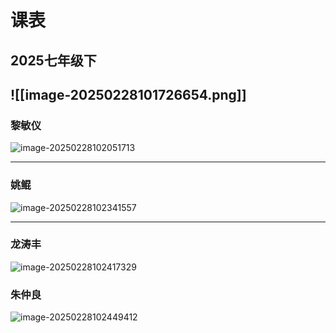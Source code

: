 


# 课表



## 2025七年级下

![[image-20250228101726654.png]]
---

### 黎敏仪

![image-20250228102051713](E:\typora\日常/images\image-20250228102051713.png)

---

### 姚鲲

![image-20250228102341557](E:\typora\日常/images\image-20250228102341557.png)

---

### 龙涛丰

![image-20250228102417329](E:\typora\日常/images\image-20250228102417329.png)

### 朱仲良

![image-20250228102449412](E:\typora\日常/images\image-20250228102449412.png)
<!--stackedit_data:
eyJoaXN0b3J5IjpbNzA2NzY5OTc2XX0=
-->